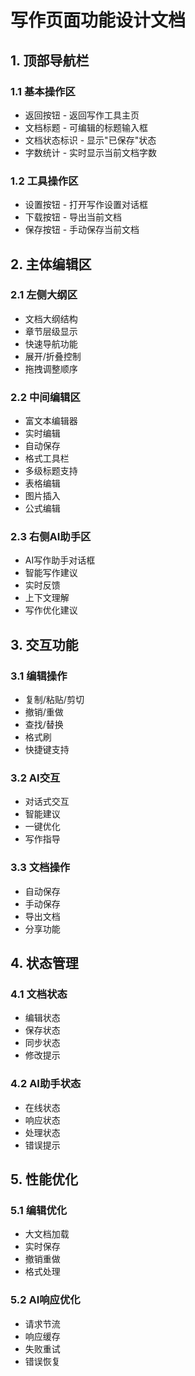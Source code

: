 # 写作页面功能设计文档

## 1. 顶部导航栏

### 1.1 基本操作区
- 返回按钮 - 返回写作工具主页
- 文档标题 - 可编辑的标题输入框
- 文档状态标识 - 显示"已保存"状态
- 字数统计 - 实时显示当前文档字数

### 1.2 工具操作区
- 设置按钮 - 打开写作设置对话框
- 下载按钮 - 导出当前文档
- 保存按钮 - 手动保存当前文档

## 2. 主体编辑区

### 2.1 左侧大纲区
- 文档大纲结构
- 章节层级显示
- 快速导航功能
- 展开/折叠控制
- 拖拽调整顺序

### 2.2 中间编辑区
- 富文本编辑器
- 实时编辑
- 自动保存
- 格式工具栏
- 多级标题支持
- 表格编辑
- 图片插入
- 公式编辑

### 2.3 右侧AI助手区
- AI写作助手对话框
- 智能写作建议
- 实时反馈
- 上下文理解
- 写作优化建议

## 3. 交互功能

### 3.1 编辑操作
- 复制/粘贴/剪切
- 撤销/重做
- 查找/替换
- 格式刷
- 快捷键支持

### 3.2 AI交互
- 对话式交互
- 智能建议
- 一键优化
- 写作指导

### 3.3 文档操作
- 自动保存
- 手动保存
- 导出文档
- 分享功能

## 4. 状态管理

### 4.1 文档状态
- 编辑状态
- 保存状态
- 同步状态
- 修改提示

### 4.2 AI助手状态
- 在线状态
- 响应状态
- 处理状态
- 错误提示

## 5. 性能优化

### 5.1 编辑优化
- 大文档加载
- 实时保存
- 撤销重做
- 格式处理

### 5.2 AI响应优化
- 请求节流
- 响应缓存
- 失败重试
- 错误恢复